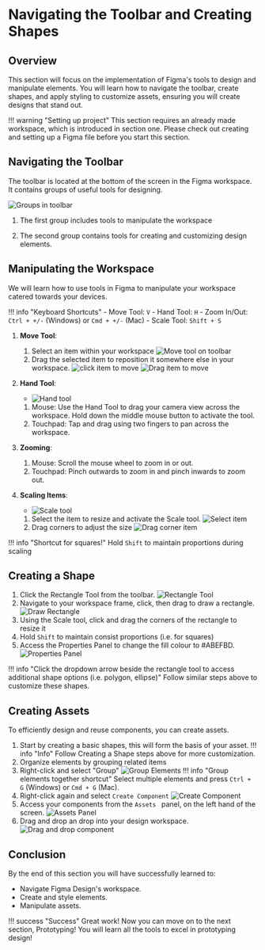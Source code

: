 # Navigating the Toolbar and Creating Shapes

## Overview
This section will focus on the implementation of Figma's tools to design and manipulate elements. You will learn how to navigate the toolbar, create shapes, and apply styling to customize assets, ensuring you will create designs that stand out.

!!! warning "Setting up project"
    This section requires an already made workspace, which is introduced in section one. Please check out creating and setting up a Figma file before you start this section.
    

## Navigating the Toolbar
The toolbar is located at the bottom of the screen in the Figma workspace. It contains groups of useful tools for designing.

![Groups in toolbar](./images/toolbar.png)

1. The first group includes tools to manipulate the workspace

2. The second group contains tools for creating and customizing design elements.

## Manipulating the Workspace
We will learn how to use tools in Figma to manipulate your workspace catered towards your devices. 

!!! info "Keyboard Shortcuts"
    - Move Tool: `V`
    - Hand Tool: `H`
    - Zoom In/Out: `Ctrl + +/-` (Windows) or  `Cmd + +/-` (Mac)
    - Scale Tool: `Shift + S`

1. **Move Tool**:
    1. Select an item within your workspace
    ![Move tool on toolbar](./images/movetool.png)
    2. Drag the selected item to reposition it somewhere else in your workspace.
    ![click item to move](./images/clickmove.png)
    ![Drag item to move](./images/dragmove.png)

2. **Hand Tool**:
    
    - ![Hand tool](./images/handtool.png)
    1. Mouse: Use the Hand Tool to drag your camera view across the workspace. Hold down the middle mouse button to activate the tool.
    2. Touchpad: Tap and drag using two fingers to pan across the workspace.

3. **Zooming**:
    1. Mouse: Scroll the mouse wheel to zoom in or out.
    2. Touchpad: Pinch outwards to zoom in and pinch inwards to zoom out. 

4. **Scaling Items**:
    - ![Scale tool](./images/scaletool.png)
    1. Select the item to resize and activate the Scale tool. 
    ![Select item](./images/scalenot.png)
    2. Drag corners to adjust the size
    ![Drag corner item](./images/scaleup.png)

!!! info "Shortcut for squares!"
    Hold `Shift` to maintain proportions during scaling

## Creating a Shape
1. Click the Rectangle Tool from the toolbar.
![Rectangle Tool](./images/rectangletool.png)
2. Navigate to your workspace frame, click, then drag to draw a rectangle.
![Draw Rectangle](./images/drawrectangle.png)
3. Using the Scale tool, click and drag the corners of the rectangle to resize it
4. Hold `Shift` to maintain consist proportions (i.e. for squares)
5. Access the Properties Panel to change the fill colour to #ABEFBD.
![Properties Panel](./images/propertiespanel.png)
    
!!! info "Click the dropdown arrow beside the rectangle tool to access additional shape options (i.e. polygon, ellipse)"
    Follow similar steps above to customize these shapes.

## Creating Assets
To efficiently design and reuse components, you can create assets.

1. Start by creating a basic shapes, this will form the basis of your asset.
!!! info "Info"
    Follow Creating a Shape steps above for more customization.
2. Organize elements by grouping related items
3. Right-click and select "Group"
![Group Elements](./images/groupelements.png)
!!! info "Group elements together shortcut"
    Select multiple elements and press `Ctrl + G` (Windows) or `Cmd + G` (Mac).
4. Right-click again and select `Create Component`
![Create Component](./images/createcomponent.png)
5. Access your components from the `Assets ` panel, on the left hand of the screen.
![Assets Panel](./images/assetspanel.png)
6. Drag and drop an drop into your design workspace. 
![Drag and drop component](./images/dragasset.png)

## Conclusion
By the end of this section you will have successfully learned to:
- Navigate Figma Design's workspace.
- Create and style elements.
- Manipulate assets.

!!! success "Success"
    Great work! Now you can move on to the next section, Prototyping! You will learn all the tools to excel in prototyping design!

